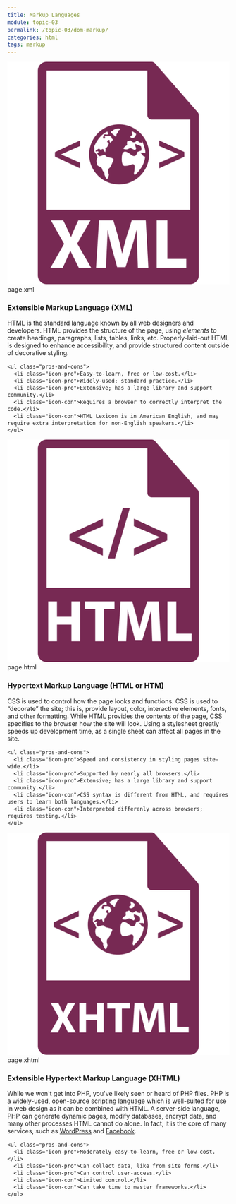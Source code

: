 ```yaml
---
title: Markup Languages
module: topic-03
permalink: /topic-03/dom-markup/
categories: html
tags: markup
---
```


<div class="divider-heading"></div>



<div class="divider-pg"></div>


<div class="row img-text-columns">
  <div class="col-lg-2">
    <img src="../img/markup-lang-xml.svg" title="XML" alt="xml icon" />
    <span>page.xml</span>
  </div>
  <div class="col-lg-10">
    <h3>Extensible Markup Language (<b>XML</b>)</h3>
    <p>HTML is the standard language known by all web designers and developers. HTML provides the structure of the page, using <i>elements</i> to create headings, paragraphs, lists, tables, links, etc. Properly-laid-out HTML is designed to enhance accessibility, and provide structured content outside of decorative styling.</p>

    <ul class="pros-and-cons">
      <li class="icon-pro">Easy-to-learn, free or low-cost.</li>
      <li class="icon-pro">Widely-used; standard practice.</li>
      <li class="icon-pro">Extensive; has a large library and support community.</li>
      <li class="icon-con">Requires a browser to correctly interpret the code.</li>
      <li class="icon-con">HTML Lexicon is in American English, and may require extra interpretation for non-English speakers.</li>
    </ul>
  </div>
</div>

<div class="row img-text-columns">
  <div class="col-lg-2">
    <img src="../../topic-01/img/web-pages-html.svg" title="HTML" alt="html icon" />
    <span>page.html</span>
  </div>
  <div class="col-lg-10">
    <h3>Hypertext Markup Language (<b>HTML</b> or <b>HTM</b>)</h3>
    <p>CSS is used to control how the page looks and functions. CSS is used to “decorate” the site; this is, provide layout, color, interactive elements, fonts, and other formatting. While HTML provides the contents of the page, CSS specifies to the browser how the site will look. Using a stylesheet greatly speeds up development time, as a single sheet can affect all pages in the site.</p>

    <ul class="pros-and-cons">
      <li class="icon-pro">Speed and consistency in styling pages site-wide.</li>
      <li class="icon-pro">Supported by nearly all browsers.</li>
      <li class="icon-pro">Extensive; has a large library and support community.</li>
      <li class="icon-con">CSS syntax is different from HTML, and requires users to learn both languages.</li>
      <li class="icon-con">Interpreted differenly across browsers; requires testing.</li>
    </ul>
  </div>
</div>

<div class="row img-text-columns">
  <div class="col-lg-2">
    <img src="../img/markup-lang-xhtml.svg" title="XHTML" alt="xhtml icon" />
    <span>page.xhtml</span>
  </div>
  <div class="col-lg-10">
    <h3>Extensible Hypertext Markup Language (<b>XHTML</b>)</h3>
    <p>While we won't get into PHP, you've likely seen or heard of PHP files. PHP is a widely-used, open-source scripting language which is well-suited for use in web design as it can be combined with HTML. A server-side language, PHP can generate dynamic pages, modify databases, encrypt data, and many other processes HTML cannot do alone. In fact, it is the core of many services, such as <a href="http://blog.teamtreehouse.com/php-for-wordpress-1" target="_blank">WordPress</a> and <A href="https://developers.facebook.com/docs/reference/php/" target="_blank">Facebook</a>.</p>

    <ul class="pros-and-cons">
      <li class="icon-pro">Moderately easy-to-learn, free or low-cost.</li>
      <li class="icon-pro">Can collect data, like from site forms.</li>
      <li class="icon-pro">Can control user-access.</li>
      <li class="icon-con">Limited control.</li>
      <li class="icon-con">Can take time to master frameworks.</li>
    </ul>
  </div>
</div>
